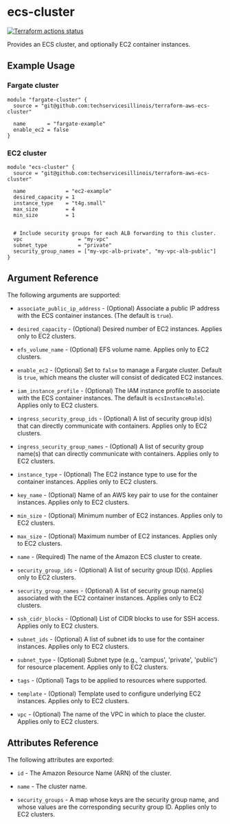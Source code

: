 # ecs-cluster

[![Terraform actions status](https://github.com/techservicesillinois/terraform-aws-ecs-cluster/workflows/terraform/badge.svg)](https://github.com/techservicesillinois/terraform-aws-ecs-cluster/actions)

Provides an ECS cluster, and optionally EC2 container instances.

Example Usage
-----------------

### Fargate cluster

```hcl
module "fargate-cluster" {
  source = "git@github.com:techservicesillinois/terraform-aws-ecs-cluster"

  name       = "fargate-example"
  enable_ec2 = false
}
```
### EC2 cluster

```hcl
module "ecs-cluster" {
  source = "git@github.com:techservicesillinois/terraform-aws-ecs-cluster"
  
  name             = "ec2-example"
  desired_capacity = 1
  instance_type    = "t4g.small"
  max_size         = 4
  min_size         = 1


  # Include security groups for each ALB forwarding to this cluster.
  vpc                  = "my-vpc"
  subnet_type          = "private"
  security_group_names = ["my-vpc-alb-private", "my-vpc-alb-public"]
}
```

Argument Reference
-----------------

The following arguments are supported:

* `associate_public_ip_address` - (Optional) Associate a public IP
  address with the ECS container instances. (The default is `true`).

* `desired_capacity` - (Optional) Desired number of EC2 instances.
  Applies only to EC2 clusters.

* `efs_volume_name` - (Optional) EFS volume name. Applies only to EC2 clusters.

* `enable_ec2` - (Optional) Set to `false` to manage a Fargate cluster.
Default is `true`, which means the cluster will consist of
dedicated EC2 instances.

* `iam_instance_profile` - (Optional) The IAM instance profile to
   associate with the ECS container instances. The default is
   `ecsInstanceRole`). Applies only to EC2 clusters.

* `ingress_security_group_ids` - (Optional) A list of security group
  id(s) that can directly communicate with containers. Applies only to EC2 clusters.

* `ingress_security_group_names` - (Optional) A list of security group
  name(s) that can directly communicate with containers. Applies only to EC2 clusters.

* `instance_type` - (Optional) The EC2 instance type to use for the
  container instances. Applies only to EC2 clusters.

* `key_name` - (Optional) Name of an AWS key pair to use for the
  container instances. Applies only to EC2 clusters.

* `min_size` - (Optional) Minimum number of EC2 instances.
  Applies only to EC2 clusters.

* `max_size` - (Optional) Maximum number of EC2 instances.
  Applies only to EC2 clusters.

* `name` - (Required) The name of the Amazon ECS cluster to create.

* `security_group_ids` - (Optional) A list of security group ID(s).
Applies only to EC2 clusters.

* `security_group_names` - (Optional) A list of security group name(s)
  associated with the EC2 container instances. Applies only to EC2 clusters.

* `ssh_cidr_blocks` - (Optional) List of CIDR blocks to use for SSH
  access. Applies only to EC2 clusters.

* `subnet_ids` - (Optional) A list of subnet ids to use for the
  container instances. Applies only to EC2 clusters.

* `subnet_type` - (Optional) Subnet type (e.g., 'campus', 'private', 'public') for resource placement. Applies only to EC2 clusters.

* `tags` - (Optional) Tags to be applied to resources where supported.
  
* `template` - (Optional) Template used to configure underlying EC2
  instances. Applies only to EC2 clusters.

* `vpc` - (Optional) The name of the VPC in which to place the cluster.
Applies only to EC2 clusters.

Attributes Reference
--------------------

The following attributes are exported:

* `id` - The Amazon Resource Name (ARN) of the cluster.

* `name` - The cluster name.

* `security_groups` - A map whose keys are the security group name, and whose values are the corresponding security group ID. Applies only to EC2 clusters. 
